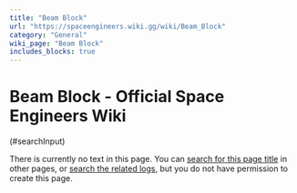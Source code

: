 ```yaml
---
title: "Beam Block"
url: "https://spaceengineers.wiki.gg/wiki/Beam_Block"
category: "General"
wiki_page: "Beam Block"
includes_blocks: true
---
```


# Beam Block - Official Space Engineers Wiki

(#searchInput)

There is currently no text in this page. You can [search for this page title](https://spaceengineers.wiki.gg/wiki/Special:Search/Beam_Block "Special:Search/Beam Block") in other pages, or [search the related logs](https://spaceengineers.wiki.gg/wiki/Special:Log?page=Beam_Block), but you do not have permission to create this page.